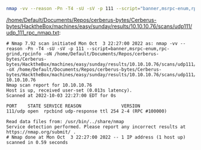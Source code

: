 ```bash
nmap -vv --reason -Pn -T4 -sU -sV -p 111 --script="banner,msrpc-enum,rpc-grind,rpcinfo" -oN "/home/Default/Documents/Repos/cerberus-bytes/Cerberus-bytes/HacktheBox/machines/easy/sunday/results/10.10.10.76/scans/udp111/udp_111_rpc_nmap.txt" -oX "/home/Default/Documents/Repos/cerberus-bytes/Cerberus-bytes/HacktheBox/machines/easy/sunday/results/10.10.10.76/scans/udp111/xml/udp_111_rpc_nmap.xml" 10.10.10.76
```

[/home/Default/Documents/Repos/cerberus-bytes/Cerberus-bytes/HacktheBox/machines/easy/sunday/results/10.10.10.76/scans/udp111/udp_111_rpc_nmap.txt](file:///home/Default/Documents/Repos/cerberus-bytes/Cerberus-bytes/HacktheBox/machines/easy/sunday/results/10.10.10.76/scans/udp111/udp_111_rpc_nmap.txt):

```
# Nmap 7.92 scan initiated Mon Oct  3 22:27:00 2022 as: nmap -vv --reason -Pn -T4 -sU -sV -p 111 --script=banner,msrpc-enum,rpc-grind,rpcinfo -oN /home/Default/Documents/Repos/cerberus-bytes/Cerberus-bytes/HacktheBox/machines/easy/sunday/results/10.10.10.76/scans/udp111/udp_111_rpc_nmap.txt -oX /home/Default/Documents/Repos/cerberus-bytes/Cerberus-bytes/HacktheBox/machines/easy/sunday/results/10.10.10.76/scans/udp111/xml/udp_111_rpc_nmap.xml 10.10.10.76
Nmap scan report for 10.10.10.76
Host is up, received user-set (0.013s latency).
Scanned at 2022-10-03 22:27:00 EDT for 0s

PORT    STATE SERVICE REASON               VERSION
111/udp open  rpcbind udp-response ttl 254 2-4 (RPC #100000)

Read data files from: /usr/bin/../share/nmap
Service detection performed. Please report any incorrect results at https://nmap.org/submit/ .
# Nmap done at Mon Oct  3 22:27:00 2022 -- 1 IP address (1 host up) scanned in 0.59 seconds

```
